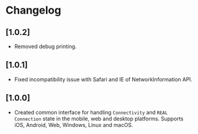# Changelog

## [1.0.2]

* Removed debug printing.

## [1.0.1]

* Fixed incompatibility issue with Safari and IE of NetworkInformation API.

## [1.0.0]

* Created common interface for handling `Connectivity` and `REAL Connection` state in the mobile, web and desktop platforms. Supports iOS, Android, Web, Windows, Linux and macOS.
